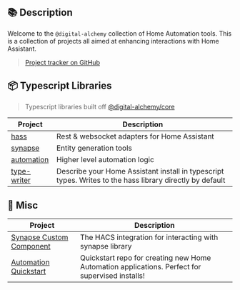 ## 📚 Description

Welcome to the `@digital-alchemy` collection of Home Automation tools. This is a collection of projects all aimed at enhancing interactions with Home Assistant.

> [Project tracker on GitHub](https://github.com/orgs/Digital-Alchemy-TS/projects/1)

## 📦 Typescript Libraries

> Typescript libraries built off [@digital-alchemy/core](/core)

| Project                               | Description                                                                                              |
| ------------------------------------- | -------------------------------------------------------------------------------------------------------- |
| [hass](/home-automation/hass)               | Rest & websocket adapters for Home Assistant                                                             |
| [synapse](/home-automation/synapse)         | Entity generation tools                                                                                  |
| [automation](/home-automation/automation)   | Higher level automation logic                                                                            |
| [type-writer](/home-automation/type-writer) | Describe your Home Assistant install in typescript types. Writes to the hass library directly by default |
## 🥏 Misc

| Project                                                   | Description                                                                                     |
| --------------------------------------------------------- | ----------------------------------------------------------------------------------------------- |
| [Synapse Custom Component](/home-automation/synapse-extension)  | The HACS integration for interacting with synapse library                                       |
| [Automation Quickstart](/quickstart/automation) | Quickstart repo for creating new Home Automation applications. Perfect for supervised installs! |
